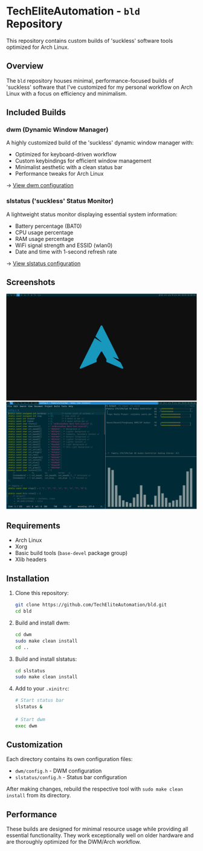 # TechEliteAutomation - `bld` Repository

This repository contains custom builds of 'suckless' software tools optimized for Arch Linux.

## Overview

The `bld` repository houses minimal, performance-focused builds of 'suckless' software that I've customized for my personal workflow on Arch Linux with a focus on efficiency and minimalism.

## Included Builds

### dwm (Dynamic Window Manager)

A highly customized build of the 'suckless' dynamic window manager with:

- Optimized for keyboard-driven workflow
- Custom keybindings for efficient window management
- Minimalist aesthetic with a clean status bar
- Performance tweaks for Arch Linux

→ [View dwm configuration](./dwm/)

### slstatus ('suckless' Status Monitor)

A lightweight status monitor displaying essential system information:

- Battery percentage (BAT0)
- CPU usage percentage
- RAM usage percentage
- WiFi signal strength and ESSID (wlan0)
- Date and time with 1-second refresh rate

→ [View slstatus configuration](./slstatus/)

## Screenshots

![slstatus in action](/slstatus/screenshot.png)
![dwm in action](/dwm/screenshot.png)

## Requirements

- Arch Linux
- Xorg
- Basic build tools (`base-devel` package group)
- Xlib headers

## Installation

1. Clone this repository:
   ```bash
   git clone https://github.com/TechEliteAutomation/bld.git
   cd bld
   ```

2. Build and install dwm:
   ```bash
   cd dwm
   sudo make clean install
   cd ..
   ```

3. Build and install slstatus:
   ```bash
   cd slstatus
   sudo make clean install
   ```

4. Add to your `.xinitrc`:
   ```bash
   # Start status bar
   slstatus &
   
   # Start dwm
   exec dwm
   ```

## Customization

Each directory contains its own configuration files:

- `dwm/config.h` - DWM configuration
- `slstatus/config.h` - Status bar configuration

After making changes, rebuild the respective tool with `sudo make clean install` from its directory.

## Performance

These builds are designed for minimal resource usage while providing all essential functionality. They work exceptionally well on older hardware and are thoroughly optimized for the DWM/Arch workflow.
